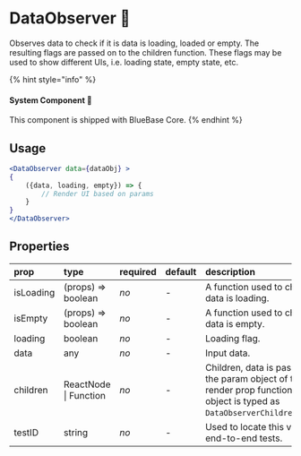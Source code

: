 # DataObserver 📌

Observes data to check if it is data is loading, loaded or empty. The resulting flags are passed on to the children function. These flags may be used to show different UIs, i.e. loading state, empty state, etc.

{% hint style="info" %}
#### System Component 📌

This component is shipped with BlueBase Core.
{% endhint %}

## Usage

```jsx
<DataObserver data={dataObj} >
{
    ({data, loading, empty}) => {
        // Render UI based on params
    }
}
</DataObserver>
```

## Properties

| prop | type | required | default | description |
| :--- | :--- | :--- | :--- | :--- |
| isLoading | \(props\) =&gt; boolean | _no_ | - | A function used to check if data is loading. |
| isEmpty | \(props\) =&gt; boolean | _no_ | - | A function used to check if data is empty. |
| loading | boolean | _no_ | - | Loading flag. |
| data | any | _no_ | - | Input data. |
| children | ReactNode \| Function | _no_ | - | Children, data is passed in the param object of the render prop function. This object is typed as `DataObserverChildrenProps`. |
| testID | string | _no_ | - | Used to locate this view in end-to-end tests. |

